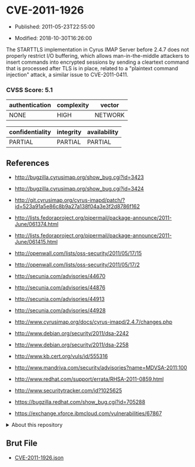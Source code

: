# CVE-2011-1926

- Published: 2011-05-23T22:55:00

- Modified: 2018-10-30T16:26:00

The STARTTLS implementation in Cyrus IMAP Server before 2.4.7 does not properly restrict I/O buffering, which allows man-in-the-middle attackers to insert commands into encrypted sessions by sending a cleartext command that is processed after TLS is in place, related to a "plaintext command injection" attack, a similar issue to CVE-2011-0411.

### CVSS Score: **5.1**

| authentication | complexity | vector |
| --- | --- | --- |
| NONE | HIGH | NETWORK |

| confidentiality | integrity | availability |
| --- | --- | --- |
| PARTIAL | PARTIAL | PARTIAL |

## References

* http://bugzilla.cyrusimap.org/show_bug.cgi?id=3423

* http://bugzilla.cyrusimap.org/show_bug.cgi?id=3424

* http://git.cyrusimap.org/cyrus-imapd/patch/?id=523a91a5e86c8b9a27a138f04a3e3f2d8786f162

* http://lists.fedoraproject.org/pipermail/package-announce/2011-June/061374.html

* http://lists.fedoraproject.org/pipermail/package-announce/2011-June/061415.html

* http://openwall.com/lists/oss-security/2011/05/17/15

* http://openwall.com/lists/oss-security/2011/05/17/2

* http://secunia.com/advisories/44670

* http://secunia.com/advisories/44876

* http://secunia.com/advisories/44913

* http://secunia.com/advisories/44928

* http://www.cyrusimap.org/docs/cyrus-imapd/2.4.7/changes.php

* http://www.debian.org/security/2011/dsa-2242

* http://www.debian.org/security/2011/dsa-2258

* http://www.kb.cert.org/vuls/id/555316

* http://www.mandriva.com/security/advisories?name=MDVSA-2011:100

* http://www.redhat.com/support/errata/RHSA-2011-0859.html

* http://www.securitytracker.com/id?1025625

* https://bugzilla.redhat.com/show_bug.cgi?id=705288

* https://exchange.xforce.ibmcloud.com/vulnerabilities/67867

<details>
<summary>About this repository</summary> 

  This repository is part of the project [Live Hack CVE](https://github.com/Live-Hack-CVE). Main website can be found [www.live-hack.org](https://www.live-hack.org) 
  
  Made by [Sn0wAlice](https://github.com/Sn0wAlice) for the people that care about security and need to have a feed of the latest CVEs. Hope you enjoy it, don't forget to star the repo and follow me on [Twitter](https://twitter.com/Sn0wAlice) and [Github](https://github.com/Sn0wAlice). And that is my [personnal website](https://www.alice-snow.me/)

  - [Home Page](https://github.com/Live-Hack-CVE)
  - [Framework](https://github.com/Live-Hack-CVE/cve-framework)
  - [CVE database](https://github.com/Live-Hack-CVE/full_database)
  - [Changelog](https://github.com/Live-Hack-CVE/Changelog)
</details>

## Brut File

* [CVE-2011-1926.json](https://raw.githubusercontent.com/Live-Hack-CVE/full_database/main/cves/2011/CVE-2011-1926.json)

